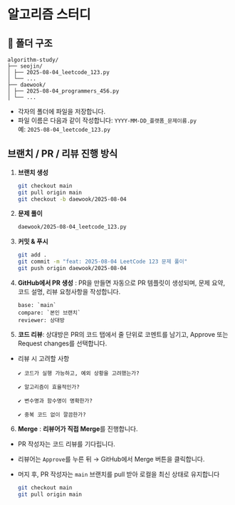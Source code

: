 # 알고리즘 스터디

## 📁 폴더 구조

```
algorithm-study/
├── seojin/
│ ├── 2025-08-04_leetcode_123.py
│ └── ...
├── daewook/
│ ├── 2025-08-04_programmers_456.py
│ └── ...
```

- 각자의 폴더에 파일을 저장합니다.
- 파일 이름은 다음과 같이 작성합니다: `YYYY-MM-DD_플랫폼_문제이름.py`  
  예: `2025-08-04_leetcode_123.py`



## 브랜치 / PR / 리뷰 진행 방식

1. **브랜치 생성**

   ```bash
   git checkout main
   git pull origin main
   git checkout -b daewook/2025-08-04
   ```

2. **문제 풀이**

   ```bash
   daewook/2025-08-04_leetcode_123.py
   ```

3. **커밋 & 푸시**

   ```bash
   git add .
   git commit -m "feat: 2025-08-04 LeetCode 123 문제 풀이"
   git push origin daewook/2025-08-04
   ```

4. **GitHub에서 PR 생성** : PR을 만들면 자동으로 PR 템플릿이 생성되며, 문제 요약, 코드 설명, 리뷰 요청사항을 작성합니다.

   ```
   base: `main`
   compare: `본인 브랜치`
   reviewer: 상대방
   ```

5. **코드 리뷰**: 상대방은 PR의 코드 탭에서 줄 단위로 코멘트를 남기고, Approve 또는 Request changes를 선택합니다.

- 리뷰 시 고려할 사항

  ```
  ✔ 코드가 실행 가능하고, 예외 상황을 고려했는가?

  ✔ 알고리즘이 효율적인가?

  ✔ 변수명과 함수명이 명확한가?

  ✔ 중복 코드 없이 깔끔한가?
  ```

6. **Merge** : **리뷰어가 직접 Merge**를 진행합니다.

- PR 작성자는 코드 리뷰를 기다립니다.
- 리뷰어는 `Approve`를 누른 뒤 → GitHub에서 Merge 버튼을 클릭합니다.
- 머지 후, PR 작성자는 `main` 브랜치를 pull 받아 로컬을 최신 상태로 유지합니다

   ```bash
   git checkout main
   git pull origin main
   ```

<!--PR_TABLE_START-->
<!--PR_TABLE_END-->

